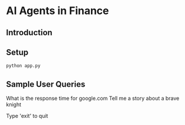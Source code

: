 # AI Agents in Finance

## Introduction

## Setup

```bash
python app.py
```

## Sample User Queries

What is the response time for google.com
Tell me a story about a brave knight

Type 'exit' to quit
